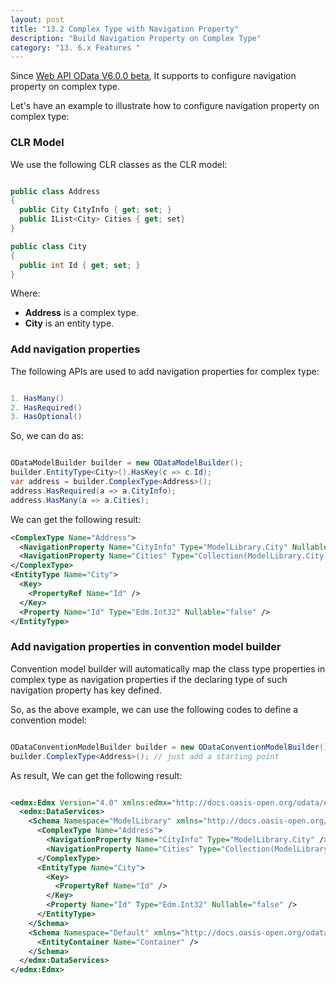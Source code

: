 ```yaml
---
layout: post
title: "13.2 Complex Type with Navigation Property"
description: "Build Navigation Property on Complex Type"
category: "13. 6.x Features "
---
```


Since [Web API OData V6.0.0 beta](https://www.nuget.org/packages/Microsoft.AspNet.OData/6.0.0-beta2), It supports to configure navigation property on complex type.

Let's have an example to illustrate how to configure navigation property on complex type:

### CLR Model

We use the following CLR classes as the CLR model:

```C#

public class Address
{
  public City CityInfo { get; set; }
  public IList<City> Cities { get; set}
}

public class City
{
  public int Id { get; set; }
}

```	

Where:

* **Address** is a complex type.
* **City** is an entity type.

### Add navigation properties

The following APIs are used to add navigation properties for complex type:

```C#

1. HasMany()
2. HasRequired()
3. HasOptional()

```	

So, we can do as:

```C#

ODataModelBuilder builder = new ODataModelBuilder();
builder.EntityType<City>().HasKey(c => c.Id);
var address = builder.ComplexType<Address>();
address.HasRequired(a => a.CityInfo);
address.HasMany(a => a.Cities);

```	

We can get the following result:

```xml
<ComplexType Name="Address">
  <NavigationProperty Name="CityInfo" Type="ModelLibrary.City" Nullable="false" />"
  <NavigationProperty Name="Cities" Type="Collection(ModelLibrary.City)" />"
</ComplexType>
<EntityType Name="City">
  <Key>
    <PropertyRef Name="Id" />
  </Key>
  <Property Name="Id" Type="Edm.Int32" Nullable="false" />
</EntityType>
```

### Add navigation properties in convention model builder

Convention model builder will automatically map the class type properties in complex type as navigation properties if the declaring type of such navigation property has key defined. 

So, as the above example, we can use the following codes to define a convention model: 

```C#

ODataConventionModelBuilder builder = new ODataConventionModelBuilder();
builder.ComplexType<Address>(); // just add a starting point

```	

As result, We can get the following result:

```xml

<edmx:Edmx Version="4.0" xmlns:edmx="http://docs.oasis-open.org/odata/ns/edmx">
  <edmx:DataServices>
    <Schema Namespace="ModelLibrary" xmlns="http://docs.oasis-open.org/odata/ns/edm">
      <ComplexType Name="Address">
        <NavigationProperty Name="CityInfo" Type="ModelLibrary.City" />
        <NavigationProperty Name="Cities" Type="Collection(ModelLibrary.City)" />
      </ComplexType>
      <EntityType Name="City">
        <Key>
          <PropertyRef Name="Id" />
        </Key>
        <Property Name="Id" Type="Edm.Int32" Nullable="false" />
      </EntityType>
    </Schema>
    <Schema Namespace="Default" xmlns="http://docs.oasis-open.org/odata/ns/edm">
      <EntityContainer Name="Container" />
    </Schema>
  </edmx:DataServices>
</edmx:Edmx>

```
